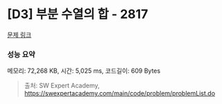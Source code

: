 # [D3] 부분 수열의 합 - 2817 

[문제 링크](https://swexpertacademy.com/main/code/problem/problemDetail.do?contestProbId=AV7IzvG6EksDFAXB) 

### 성능 요약

메모리: 72,268 KB, 시간: 5,025 ms, 코드길이: 609 Bytes



> 출처: SW Expert Academy, https://swexpertacademy.com/main/code/problem/problemList.do